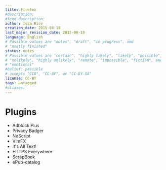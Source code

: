 ```yaml
---
title: Firefox
#description: 
#feed_description: 
author: Issa Rice
creation_date: 2015-08-18
last_major_revision_date: 2015-08-18
language: English
# Possible values are "notes", "draft", "in progress", and
# "mostly finished"
status: notes
# Possible values are "certain", "highly likely", "likely", "possible",
# "unlikely", "highly unlikely", "remote", "impossible", "fiction", and
# "emotional"
#belief: possible
# accepts "CC0", "CC-BY", or "CC-BY-SA"
license: CC-BY
tags: untagged
#aliases: 
---
```


# Plugins

- Adblock Plus
- Privacy Badger
- NoScript
- VimFX
- It's All Text!
- HTTPS Everywhere
- ScrapBook
- ePub-catalog
